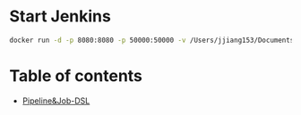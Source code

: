
# Start Jenkins

```bash
docker run -d -p 8080:8080 -p 50000:50000 -v /Users/jjiang153/Documents/Playground/caches/jenkinshome:/var/jenkins_home -v /var/run/docker.sock:/var/run/docker.sock jenkins/jenkins:lts
```

# Table of contents

* [Pipeline&Job-DSL](pipeline/README.md)